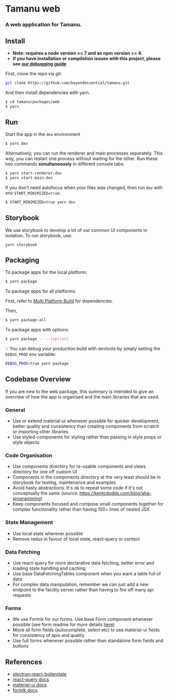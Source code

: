 # Tamanu web

### A web application for Tamanu.

## Install

- **Note: requires a node version >= 7 and an npm version >= 4.**
- **If you have installation or compilation issues with this project, please see [our debugging guide](https://github.com/chentsulin/electron-react-boilerplate/issues/400)**

First, clone the repo via git:

```bash
git clone https://github.com/beyondessential/tamanu.git
```

And then install dependencies with yarn.

```bash
$ cd tamanu/packages/web
$ yarn
```

## Run

Start the app in the `dev` environment

```bash
$ yarn dev
```

Alternatively, you can run the renderer and main processes separately. This way, you can restart one process without waiting for the other. Run these two commands **simultaneously** in different console tabs:

```bash
$ yarn start-renderer-dev
$ yarn start-main-dev
```

If you don't need autofocus when your files was changed, then run `dev` with env `START_MINIMIZED=true`:

```bash
$ START_MINIMIZED=true yarn dev
```

## Storybook

We use storybook to develop a lot of our common UI components in isolation. To run storybook, use:

```
yarn storybook
```

## Packaging

To package apps for the local platform:

```bash
$ yarn package
```

To package apps for all platforms:

First, refer to [Multi Platform Build](https://www.electron.build/multi-platform-build) for dependencies.

Then,

```bash
$ yarn package-all
```

To package apps with options:

```bash
$ yarn package -- --[option]
```


:bulb: You can debug your production build with devtools by simply setting the `DEBUG_PROD` env variable:

```bash
DEBUG_PROD=true yarn package
```

## Codebase Overview
If you are new to the web package, this summary is intended to give an overview of how the app is organised and the main libraries that are used.

### General

- Use or extend material-ui whenever possible for quicker development, better quality and consistency than creating components from scratch or importing other libraries
- Use styled-components for styling rather than passing in style props or style objects

### Code Organisation

- Use components directory for re-usable components and views directory for one off custom UI
- Components in the components directory at the very least should be in storybook for testing, maintenance and examples
- Avoid hasty abstractions. It's ok to repeat some code if it's not conceptually the same (source: https://kentcdodds.com/blog/aha-programming)
- Keep components focused and compose small components together for complex functionality rather than having 100+ lines of nested JSX

### State Management

- Use local state wherever possible
- Remove redux in favour of local state, react-query or context

### Data Fetching

- Use react-query for more declarative data fetching, better error and loading state handling and caching
- Use base DataFetchingTables component when you want a table full of data
- For complex data manipulation, remember we can just add a new endpoint to the facility server rather than having to fire off many api requests

### Forms

- We use Formik for our forms. Use base Form component whenever possible (see form readme for more details [here](app/components/Field/README.md))
- Move all form fields (autocomplete, select etc) to use material-ui fields for consistency of apis and quality
- Use full forms whenever possible rather than standalone form fields and buttons

## References

- [electron-react-boilerplate](https://github.com/chentsulin/electron-react-boilerplate)
- [react-query docs](https://tanstack.com/query/v3/)
- [material-ui docs](https://v4.mui.com/)
- [formik docs](https://formik.org/docs/overview)
